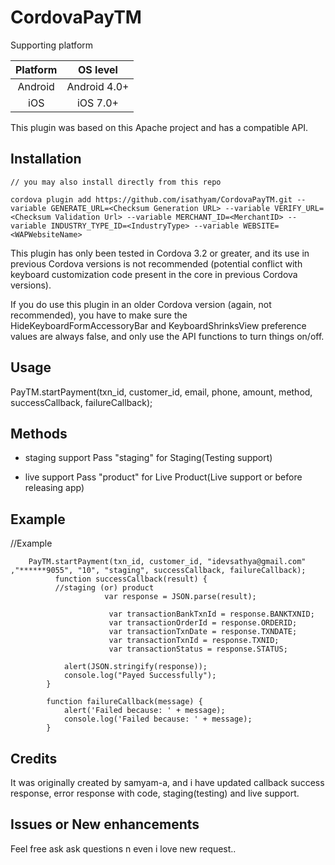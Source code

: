 # CordovaPayTM

Supporting platform

|    Platform     |    OS level    |
|:---------------:|:--------------:|
|     Android     |  Android 4.0+  | 
|     iOS         |   iOS 7.0+     | 

This plugin was based on this Apache project and has a compatible API.

## Installation

    // you may also install directly from this repo
    
    cordova plugin add https://github.com/isathyam/CordovaPayTM.git --variable GENERATE_URL=<Checksum Generation URL> --variable VERIFY_URL=<Checksum Validation Url> --variable MERCHANT_ID=<MerchantID> --variable INDUSTRY_TYPE_ID=<IndustryType> --variable WEBSITE=<WAPWebsiteName>
    
This plugin has only been tested in Cordova 3.2 or greater, and its use in previous Cordova versions is not recommended (potential conflict with keyboard customization code present in the core in previous Cordova versions).

If you do use this plugin in an older Cordova version (again, not recommended), you have to make sure the HideKeyboardFormAccessoryBar and KeyboardShrinksView preference values are always false, and only use the API functions to turn things on/off.

## Usage
PayTM.startPayment(txn_id, customer_id, email, phone, amount, method, successCallback, failureCallback);  
  
## Methods

- staging support
    Pass "staging" for Staging(Testing support)
    
- live support
    Pass "product" for Live Product(Live support or before releasing app) 
  
## Example

  //Example
  
        PayTM.startPayment(txn_id, customer_id, "idevsathya@gmail.com" ,"******9055", "10", "staging", successCallback, failureCallback);
              function successCallback(result) {
              //staging (or) product 
                         var response = JSON.parse(result);

                          var transactionBankTxnId = response.BANKTXNID;
                          var transactionOrderId = response.ORDERID;
                          var transactionTxnDate = response.TXNDATE;
                          var transactionTxnId = response.TXNID;
                          var transactionStatus = response.STATUS;

                alert(JSON.stringify(response));
                console.log("Payed Successfully");
            }

            function failureCallback(message) {
                alert('Failed because: ' + message);
                console.log('Failed because: ' + message);
            }
  
## Credits
It was originally created by samyam-a, and i have updated callback success response, error response with code, staging(testing) and live support.

## Issues or New enhancements
Feel free ask ask questions n even i love new request..

